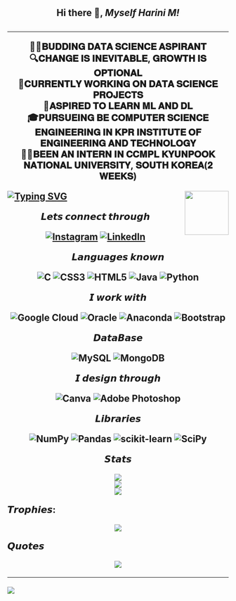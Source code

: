 <h2><p align="center"><b>Hi there 👋,  <i>Myself Harini M!</i></b><h2></p>
  <hr></p>

<p align="center">
🙋‍♀️𝐁𝐔𝐃𝐃𝐈𝐍𝐆 𝐃𝐀𝐓𝐀 𝐒𝐂𝐈𝐄𝐍𝐂𝐄 𝐀𝐒𝐏𝐈𝐑𝐀𝐍𝐓<br>🔍𝐂𝐇𝐀𝐍𝐆𝐄 𝐈𝐒 𝐈𝐍𝐄𝐕𝐈𝐓𝐀𝐁𝐋𝐄, 𝐆𝐑𝐎𝐖𝐓𝐇 𝐈𝐒 𝐎𝐏𝐓𝐈𝐎𝐍𝐀𝐋<br>🧩𝐂𝐔𝐑𝐑𝐄𝐍𝐓𝐋𝐘 𝐖𝐎𝐑𝐊𝐈𝐍𝐆 𝐎𝐍 𝐃𝐀𝐓𝐀 𝐒𝐂𝐈𝐄𝐍𝐂𝐄 𝐏𝐑𝐎𝐉𝐄𝐂𝐓𝐒<br>🧥𝐀𝐒𝐏𝐈𝐑𝐄𝐃 𝐓𝐎 𝐋𝐄𝐀𝐑𝐍 𝐌𝐋 𝐀𝐍𝐃 𝐃𝐋<br>🎓𝐏𝐔𝐑𝐒𝐔𝐄𝐈𝐍𝐆 𝐁𝐄 𝐂𝐎𝐌𝐏𝐔𝐓𝐄𝐑 𝐒𝐂𝐈𝐄𝐍𝐂𝐄 𝐄𝐍𝐆𝐈𝐍𝐄𝐄𝐑𝐈𝐍𝐆 𝐈𝐍 𝐊𝐏𝐑 𝐈𝐍𝐒𝐓𝐈𝐓𝐔𝐓𝐄 𝐎𝐅 𝐄𝐍𝐆𝐈𝐍𝐄𝐄𝐑𝐈𝐍𝐆 𝐀𝐍𝐃 𝐓𝐄𝐂𝐇𝐍𝐎𝐋𝐎𝐆𝐘<br>👩‍💻𝐁𝐄𝐄𝐍 𝐀𝐍 𝐈𝐍𝐓𝐄𝐑𝐍 𝐈𝐍 𝐂𝐂𝐌𝐏𝐋 𝐊𝐘𝐔𝐍𝐏𝐎𝐎𝐊 𝐍𝐀𝐓𝐈𝐎𝐍𝐀𝐋 𝐔𝐍𝐈𝐕𝐄𝐑𝐒𝐈𝐓𝐘, 𝐒𝐎𝐔𝐓𝐇 𝐊𝐎𝐑𝐄𝐀(𝟐 𝐖𝐄𝐄𝐊𝐒)

[![Typing SVG](https://readme-typing-svg.demolab.com/?lines=CHANGE,+IS+INEVITABLE.;GROWTH,+IS+OPTIONAL)](https://git.io/typing-svg)
   <img align='right' src="https://media2.giphy.com/media/w0Fy3hcQuZxxQgo0KR/giphy.gif" width="100" height="100" >
   
   
<div align="center">   
𝙇𝙚𝙩𝙨 𝙘𝙤𝙣𝙣𝙚𝙘𝙩 𝙩𝙝𝙧𝙤𝙪𝙜𝙝
  
[![Instagram](https://img.shields.io/badge/Instagram-%23E4405F.svg?logo=Instagram&logoColor=white&align=centre)](https://instagram.com/_.harinuu) 
[![LinkedIn](https://img.shields.io/badge/LinkedIn-%230077B5.svg?logo=linkedin&logoColor=white&align=centre)](https://linkedin.com/in/harini-m)
</div>  

<div align="center">
𝙇𝙖𝙣𝙜𝙪𝙖𝙜𝙚𝙨 𝙠𝙣𝙤𝙬𝙣

![C](https://img.shields.io/badge/c-%2300599C.svg?style=for-the-badge&logo=c&logoColor=white) 
![CSS3](https://img.shields.io/badge/css3-%231572B6.svg?style=for-the-badge&logo=css3&logoColor=white) 
![HTML5](https://img.shields.io/badge/html5-%23E34F26.svg?style=for-the-badge&logo=html5&logoColor=white) 
![Java](https://img.shields.io/badge/java-%23ED8B00.svg?style=for-the-badge&logo=java&logoColor=white) 
![Python](https://img.shields.io/badge/python-3670A0?style=for-the-badge&logo=python&logoColor=ffdd54) 
</div>


<div align="center">
𝙄 𝙬𝙤𝙧𝙠 𝙬𝙞𝙩𝙝 

![Google Cloud](https://img.shields.io/badge/Google%20Cloud-%234285F4.svg?style=for-the-badge&logo=google-cloud&logoColor=white&align"centre") 
![Oracle](https://img.shields.io/badge/Oracle-F80000?style=for-the-badge&logo=oracle&logoColor=white&align=centre) 
![Anaconda](https://img.shields.io/badge/Anaconda-%2344A833.svg?style=for-the-badge&logo=anaconda&logoColor=white&align=centre)
![Bootstrap](https://img.shields.io/badge/bootstrap-%23563D7C.svg?style=for-the-badge&logo=bootstrap&logoColor=white&align=centre) 


</div>


<div align="center">

𝘿𝙖𝙩𝙖𝘽𝙖𝙨𝙚
  
  
![MySQL](https://img.shields.io/badge/mysql-%2300f.svg?style=for-the-badge&logo=mysql&logoColor=white) ![MongoDB](https://img.shields.io/badge/MongoDB-%234ea94b.svg?style=for-the-badge&logo=mongodb&logoColor=white)
</div>


<div align="center">

𝙄 𝙙𝙚𝙨𝙞𝙜𝙣 𝙩𝙝𝙧𝙤𝙪𝙜𝙝

![Canva](https://img.shields.io/badge/Canva-%2300C4CC.svg?style=for-the-badge&logo=Canva&logoColor=white) ![Adobe Photoshop](https://img.shields.io/badge/adobephotoshop-%2331A8FF.svg?style=for-the-badge&logo=adobephotoshop&logoColor=white) 
</div>


<div align="center">
𝙇𝙞𝙗𝙧𝙖𝙧𝙞𝙚𝙨
  
  
![NumPy](https://img.shields.io/badge/numpy-%23013243.svg?style=for-the-badge&logo=numpy&logoColor=white) ![Pandas](https://img.shields.io/badge/pandas-%23150458.svg?style=for-the-badge&logo=pandas&logoColor=white) ![scikit-learn](https://img.shields.io/badge/scikit--learn-%23F7931E.svg?style=for-the-badge&logo=scikit-learn&logoColor=white) ![SciPy](https://img.shields.io/badge/SciPy-%230C55A5.svg?style=for-the-badge&logo=scipy&logoColor=%white)
</div>


<div align="center">
𝙎𝙩𝙖𝙩𝙨

![](https://github-readme-stats.vercel.app/api?username=HariniMaruthasalam&theme=dark&hide_border=false&include_all_commits=true&count_private=false)<br/>
![](https://github-readme-streak-stats.herokuapp.com/?user=HariniMaruthasalam&theme=dark&hide_border=false)<br/>
![](https://github-readme-stats.vercel.app/api/top-langs/?username=HariniMaruthasalam&theme=dark&hide_border=false&include_all_commits=true&count_private=false&layout=compact)
</div>


𝙏𝙧𝙤𝙥𝙝𝙞𝙚𝙨:
<div align="center">

![](https://github-profile-trophy.vercel.app/?username=HariniMaruthasalam&theme=radical&no-frame=false&no-bg=true&margin-w=4)
</div>


𝙌𝙪𝙤𝙩𝙚𝙨
<div align="center">
 
![](https://quotes-github-readme.vercel.app/api?type=horizontal&theme=dark)

</div>


---
[![](https://visitcount.itsvg.in/api?id=HariniMaruthasalam&icon=0&color=0)](https://visitcount.itsvg.in)

<!-- Proudly created with GPRM ( https://gprm.itsvg.in ) -->
